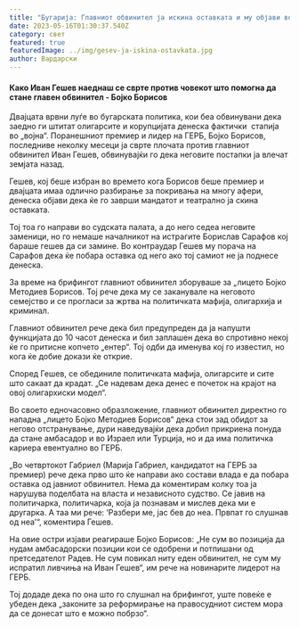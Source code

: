 ```yaml
---
title: "Бугарија: Главниот обвинител ја искина оставката и му објави војна на Борисов"
date: 2023-05-16T01:30:37.540Z
category: свет
featured: true
featuredImage: ../img/gesev-ja-iskina-ostavkata.jpg
author: Вардарски
---
```

<!--StartFragment-->

#### Како Иван Гешев наеднаш се сврте против човекот што помогна да стане главен обвинител - Бојко Борисов



<!--StartFragment-->

Двајцата врвни луѓе во бугарската политика, кои беа обвинувани дека заедно ги штитат олигарсите и корупцијата денеска фактички  стапија во „војна“. Поранешниот премиер и лидер на ГЕРБ, Бојко Борисов, последниве неколку месеци ја сврте плочата против главниот обвинител Иван Гешев, обвинувајќи го дека неговите постапки ја влечат земјата назад.

Гешев, кој беше избран во времето кога Борисов беше премиер и двајцата имаа одлично разбирање за покривања на многу афери, денеска објави дека ќе го заврши мандатот и театрално ја скина оставката.

Тој тоа го направи во судската палата, а до него седеа неговите заменици, но го немаше началникот на истрагите Борислав Сарафов кој бараше гешев да си замине. Во контраудар Гешев му порача на Сарафов дека ќе побара оставка од него ако тој самиот не ја поднесе денеска.

За време на брифингот главниот обвинител зборуваше за „лицето Бојко Методиев Борисов. Тој рече дека му се заканувале на неговото семејство и се прогласи за жртва на политичката мафија, олигархија и криминал.

Главниот обвинител рече дека бил предупреден да ја напушти функцијата до 10 часот денеска и бил заплашен дека во спротивно некој ќе го притисне копчето „ентер“. Тој одби да именува кој го известил, но кога ќе добие докази ќе открие.

Според Гешев, се обединиле политичката мафија, олигарсите и сите што сакаат да крадат. „Се надевам дека денес е почеток на крајот на овој олигархиски модел“.

Во своето едночасовно образложение, главниот обвинител директно го нападна „лицето Бојко Методиев Борисов“ дека стои зад обидот за негово отстранување, дури наведувајќи дека добил прикриена понуда да стане амбасадор и во Израел или Турција, но и да има политичка кариера евентуално во ГЕРБ.

„Во четвртокот Габриел (Марија Габриел, кандидатот на ГЕРБ за премиер) рече дека прво што ќе направи ако состави влада е да побара оставка од јавниот обвинител. Нема да коментирам колку тоа ја нарушува поделбата на власта и независното судство. Се јавив на политичарка, политичарка, која ја познавам и мислев дека ми е другарка. А таа ми рече: ‘Разбери ме, јас бев до неа. Првпат го слушнав од неа’“, коментира Гешев.

На овие остри изјави реагираше Бојко Борисов: „Не сум во позиција да нудам амбасадорски позиции кои се одобрени и потпишани од претседателот Радев. Не сум повикал ниту еден обвинител, не сум му испратил ливчиња на Иван Гешев“, им рече на новинарите лидерот на ГЕРБ.

Тој додаде дека по она што го слушнал на брифингот, уште повеќе е убеден дека „законите за реформирање на правосудниот систем мора да се донесат што е можно побрзо“.

<!--EndFragment-->



<!--EndFragment-->